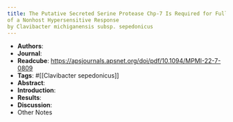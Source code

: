 ```yaml
---
title: The Putative Secreted Serine Protease Chp-7 Is Required for Full Virulence and Induction
of a Nonhost Hypersensitive Response
by Clavibacter michiganensis subsp. sepedonicus
---
```


- **Authors**:
- **Journal**:
- **Readcube**: https://apsjournals.apsnet.org/doi/pdf/10.1094/MPMI-22-7-0809
- **Tags**: #[[Clavibacter sepedonicus]]
- **Abstract**:
- **Introduction**:
- **Results**:
- **Discussion**:
- Other Notes